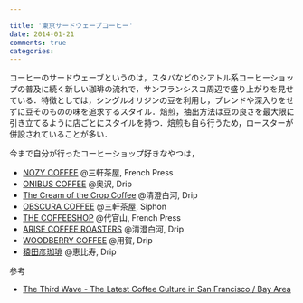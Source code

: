 ```yaml
---

title: '東京サードウェーブコーヒー'
date: 2014-01-21
comments: true
categories: 
---
```


コーヒーのサードウェーブというのは，スタバなどのシアトル系コーヒーショップの普及に続く新しい珈琲の流れで，サンフランシスコ周辺で盛り上がりを見せている．特徴としては，シングルオリジンの豆を利用し，ブレンドや深入りをせずに豆そのものの味を追求するスタイル．焙煎，抽出方法は豆の良さを最大限に引き立てるように店ごとにスタイルを持つ．焙煎も自ら行うため，ロースターが併設されていることが多い．

今まで自分が行ったコーヒーショップ好きなやつは，

- [NOZY COFFEE](http://www.nozycoffee.jp/) @三軒茶屋, French Press
- [ONIBUS COFFEE](http://www.onibuscoffee.com/) @奥沢, Drip
- [The Cream of the Crop Coffee](http://c-c-coffee.ne.jp/) @清澄白河, Drip
- [OBSCURA COFFEE](http://www.cafe-obscura.com/shop-laboratory/) @三軒茶屋, Siphon
- [THE COFFEESHOP](http://www.thecoffeeshop.jp/) @代官山, French Press
- [ARISE COFFEE ROASTERS](http://arisecoffee.jp/) @清澄白河, Drip
- [WOODBERRY COFFEE](http://woodberrycoffee.com/) @用賀, Drip
- [猿田彦珈琲](http://shop.sarutahiko.co/) @恵比寿, Drip


参考

- [The Third Wave - The Latest Coffee Culture in San Francisco / Bay Area](http://www.amazon.co.jp/%E3%82%B5%E3%83%BC%E3%83%89%E3%82%A6%E3%82%A7%E3%83%BC%E3%83%96%EF%BC%81-%EF%BC%9A-%E3%82%B5%E3%83%B3%E3%83%95%E3%83%A9%E3%83%B3%E3%82%B7%E3%82%B9%E3%82%B3%E5%91%A8%E8%BE%BA%E3%81%A7%E4%BD%93%E9%A8%93%E3%81%97%E3%81%9F%E6%9C%80%E6%96%B0%E3%82%B3%E3%83%BC%E3%83%92%E3%83%BC%E3%82%AB%E3%83%AB%E3%83%81%E3%83%A3%E3%83%BC-%E8%8C%B6%E5%A4%AA%E9%83%8E%E8%B1%86%E5%A4%AE-ebook/dp/B00CQW6XLK)

